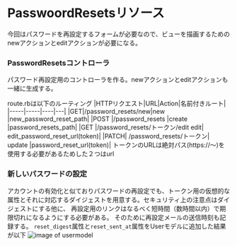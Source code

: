 # PasswoordResetsリソース

今回はパスワードを再設定するフォームが必要なので、ビューを描画するためのnewアクションとeditアクションが必要になる。

### PasswordResetsコントローラ

パスワード再設定用のコントローラを作る。newアクションとeditアクションも一緒に生成する。

route.rbは以下のルーティング
|HTTPリクエスト|URL|Action|名前付きルート|
|-----|-----|----|---|
|GET|/password_resets/new|new	|new_password_reset_path|
|POST	|/password_resets	|create	|password_resets_path|
|GET	|/password_resets/トークン/edit	edit|	edit_password_reset_url(token)|
|PATCH|	/password_resets/トークン|	update	|password_reset_url(token)|
トークンのURLは絶対パス(https://〜)を使用する必要があるためした２つはurl

### 新しいパスワードの設定
アカウントの有効化と似ておりパスワードの再設定でも、トークン用の仮想的な属性とそれに対応するダイジェストを用意する。セキュリティ上の注意点はダイジェストにする他に、
再設定用のリンクはなるべく短時間（数時間以内）で期限切れになるようにする必要がある。
そのために再設定メールの送信時刻も記録する。
```reset_digest```属性と```reset_sent_at```属性をUserモデルに追加した結果が以下
![image of usermodel](https://railstutorial.jp/chapters/6.0/images/figures/user_model_password_reset.png)



### 
